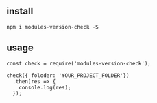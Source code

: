 ## install

```
npm i modules-version-check -S
```

## usage

```
const check = require('modules-version-check');

check({ foloder: 'YOUR_PROJECT_FOLDER'})
  .then(res => {
    console.log(res);
  });

```

